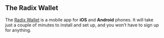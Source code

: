 ## The Radix Wallet

The [Radix Wallet](?glossaryAnchor=radixwallet) is a mobile app for **iOS** and **Android** phones. It will take just a couple of minutes to install and set up, and you won’t have to sign up for anything.
